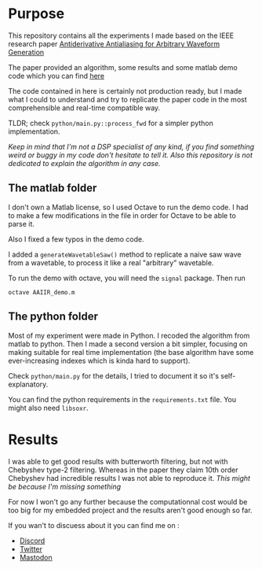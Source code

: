 # Purpose
This repository contains all the experiments I made based on the IEEE research paper [Antiderivative Antialiasing for Arbitrary Waveform Generation](https://ieeexplore.ieee.org/document/9854137)

The paper provided an algorithm, some results and some matlab demo code which you can find [here](https://dangelo.audio/ieee-talsp-aaiir-osc.html)

The code contained in here is certainly not production ready, but I made what I could to understand and try to replicate the paper code in the most comprehensible and real-time compatible way.

TLDR; check `python/main.py::process_fwd` for a simpler python implementation.

*Keep in mind that I'm not a DSP specialist of any kind, if you find something weird or buggy in my code don't hesitate to tell it. Also this repository is not dedicated to explain the algorithm in any case.*


## The matlab folder
I don't own a Matlab license, so I used Octave to run the demo code. I had to make a few modifications in the file in order for Octave to be able to parse it.

Also I fixed a few typos in the demo code.

I added a `generateWavetableSaw()` method to replicate a naive saw wave from a wavetable, to process it like a real "arbitrary" wavetable.

To run the demo with octave, you will need the `signal` package. Then run 
```shell
octave AAIIR_demo.m
```

## The python folder
Most of my experiment were made in Python. I recoded the algorithm from matlab to python. Then I made a second version a bit simpler, focusing on making suitable for real time implementation (the base algorithm have some ever-increasing indexes which is kinda hard to support).

Check `python/main.py` for the details, I tried to document it so it's self-explanatory.

You can find the python requirements in the `requirements.txt` file. You might also need `libsoxr`.

# Results
I was able to get good results with butterworth filtering, but not with Chebyshev type-2 filtering. Whereas in the paper they claim 10th order Chebyshev had incredible results I was not able to reproduce it. *This might be because I'm missing something*


For now I won't go any further because the computationnal cost would be too big for my embedded project and the results aren't good enough so far.

If you wan't to discuess about it you can find me on :
 - [Discord](discordapp.com/users/Groumpf#2353)
 - [Twitter](https://twitter.com/Groumpf_)
 - [Mastodon](https://piaille.fr/@groumpf)

